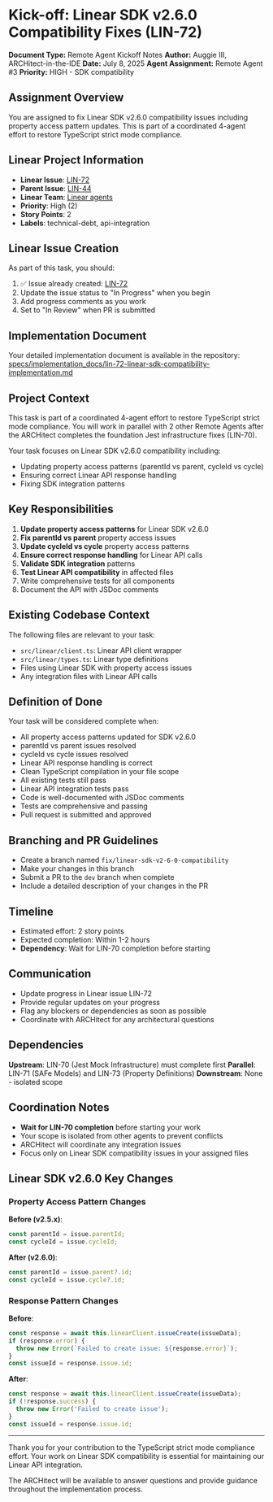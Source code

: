# Kick-off: Linear SDK v2.6.0 Compatibility Fixes (LIN-72)

**Document Type:** Remote Agent Kickoff Notes
**Author:** Auggie III, ARCHitect-in-the-IDE
**Date:** July 8, 2025
**Agent Assignment:** Remote Agent #3
**Priority:** HIGH - SDK compatibility

## Assignment Overview

You are assigned to fix Linear SDK v2.6.0 compatibility issues including property access pattern updates. This is part of a coordinated 4-agent effort to restore TypeScript strict mode compliance.

## Linear Project Information

- **Linear Issue**: [LIN-72](https://linear.app/wordstofilmby/issue/LIN-72/linear-sdk-v260-compatibility-fixes)
- **Parent Issue**: [LIN-44](https://linear.app/wordstofilmby/issue/LIN-44/complete-jest-infrastructure-agent-process-improvements)
- **Linear Team**: [Linear agents](https://linear.app/wordstofilmby/team/LIN)
- **Priority**: High (2)
- **Story Points**: 2
- **Labels**: technical-debt, api-integration

## Linear Issue Creation

As part of this task, you should:
1. ✅ Issue already created: [LIN-72](https://linear.app/wordstofilmby/issue/LIN-72)
2. Update the issue status to "In Progress" when you begin
3. Add progress comments as you work
4. Set to "In Review" when PR is submitted

## Implementation Document

Your detailed implementation document is available in the repository:
[specs/implementation_docs/lin-72-linear-sdk-compatibility-implementation.md](../specs/implementation_docs/lin-72-linear-sdk-compatibility-implementation.md)

## Project Context

This task is part of a coordinated 4-agent effort to restore TypeScript strict mode compliance. You will work in parallel with 2 other Remote Agents after the ARCHitect completes the foundation Jest infrastructure fixes (LIN-70).

Your task focuses on Linear SDK v2.6.0 compatibility including:
- Updating property access patterns (parentId vs parent, cycleId vs cycle)
- Ensuring correct Linear API response handling
- Fixing SDK integration patterns

## Key Responsibilities

1. **Update property access patterns** for Linear SDK v2.6.0
2. **Fix parentId vs parent** property access issues
3. **Update cycleId vs cycle** property access patterns
4. **Ensure correct response handling** for Linear API calls
5. **Validate SDK integration** patterns
6. **Test Linear API compatibility** in affected files
7. Write comprehensive tests for all components
8. Document the API with JSDoc comments

## Existing Codebase Context

The following files are relevant to your task:
- `src/linear/client.ts`: Linear API client wrapper
- `src/linear/types.ts`: Linear type definitions
- Files using Linear SDK with property access issues
- Any integration files with Linear API calls

## Definition of Done

Your task will be considered complete when:
- All property access patterns updated for SDK v2.6.0
- parentId vs parent issues resolved
- cycleId vs cycle issues resolved
- Linear API response handling is correct
- Clean TypeScript compilation in your file scope
- All existing tests still pass
- Linear API integration tests pass
- Code is well-documented with JSDoc comments
- Tests are comprehensive and passing
- Pull request is submitted and approved

## Branching and PR Guidelines

- Create a branch named `fix/linear-sdk-v2-6-0-compatibility`
- Make your changes in this branch
- Submit a PR to the `dev` branch when complete
- Include a detailed description of your changes in the PR

## Timeline

- Estimated effort: 2 story points
- Expected completion: Within 1-2 hours
- **Dependency**: Wait for LIN-70 completion before starting

## Communication

- Update progress in Linear issue LIN-72
- Provide regular updates on your progress
- Flag any blockers or dependencies as soon as possible
- Coordinate with ARCHitect for any architectural questions

## Dependencies

**Upstream**: LIN-70 (Jest Mock Infrastructure) must complete first
**Parallel**: LIN-71 (SAFe Models) and LIN-73 (Property Definitions)
**Downstream**: None - isolated scope

## Coordination Notes

- **Wait for LIN-70 completion** before starting your work
- Your scope is isolated from other agents to prevent conflicts
- ARCHitect will coordinate any integration issues
- Focus only on Linear SDK compatibility issues in your assigned files

## Linear SDK v2.6.0 Key Changes

### Property Access Pattern Changes

**Before (v2.5.x)**:
```typescript
const parentId = issue.parentId;
const cycleId = issue.cycleId;
```

**After (v2.6.0)**:
```typescript
const parentId = issue.parent?.id;
const cycleId = issue.cycle?.id;
```

### Response Pattern Changes

**Before**:
```typescript
const response = await this.linearClient.issueCreate(issueData);
if (response.error) {
  throw new Error(`Failed to create issue: ${response.error}`);
}
const issueId = response.issue.id;
```

**After**:
```typescript
const response = await this.linearClient.issueCreate(issueData);
if (!response.success) {
  throw new Error('Failed to create issue');
}
const issueId = response.issue.id;
```

---

Thank you for your contribution to the TypeScript strict mode compliance effort. Your work on Linear SDK compatibility is essential for maintaining our Linear API integration.

The ARCHitect will be available to answer questions and provide guidance throughout the implementation process.
